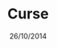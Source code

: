 ---
title: Curse
date: 26/10/2014
categories: 
  - WordPress Themes
tags:
  - HTML
  - CSS
  - JavaScript
  - PHP
images: /assets/20220328164206-d7zf27c-78223c99-d3d6-42d8-b425-35dfa54c1a2c.png
madefor: Special request
---